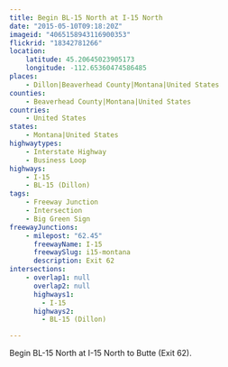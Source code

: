 ```yaml
---
title: Begin BL-15 North at I-15 North
date: "2015-05-10T09:18:20Z"
imageid: "4065158943116900353"
flickrid: "18342781266"
location:
    latitude: 45.20645023905173
    longitude: -112.65360474586485
places:
    - Dillon|Beaverhead County|Montana|United States
counties:
    - Beaverhead County|Montana|United States
countries:
    - United States
states:
    - Montana|United States
highwaytypes:
    - Interstate Highway
    - Business Loop
highways:
    - I-15
    - BL-15 (Dillon)
tags:
    - Freeway Junction
    - Intersection
    - Big Green Sign
freewayJunctions:
    - milepost: "62.45"
      freewayName: I-15
      freewaySlug: i15-montana
      description: Exit 62
intersections:
    - overlap1: null
      overlap2: null
      highways1:
        - I-15
      highways2:
        - BL-15 (Dillon)

---
```

Begin BL-15 North at I-15 North to Butte (Exit 62).